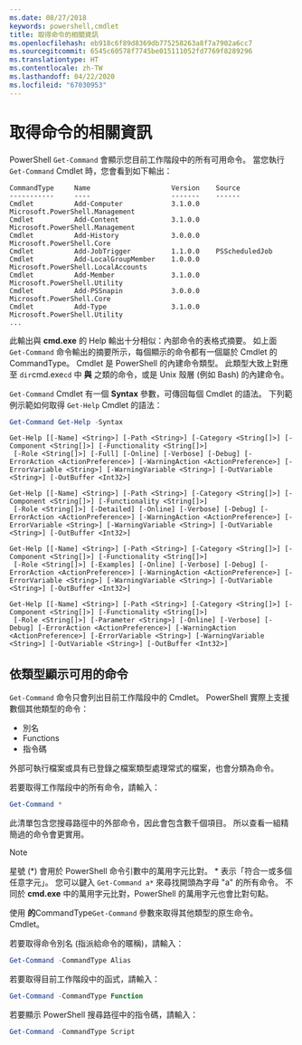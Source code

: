```yaml
---
ms.date: 08/27/2018
keywords: powershell,cmdlet
title: 取得命令的相關資訊
ms.openlocfilehash: eb918c6f89d8369db775258263a8f7a7902a6cc7
ms.sourcegitcommit: 6545c60578f7745be015111052fd7769f8289296
ms.translationtype: HT
ms.contentlocale: zh-TW
ms.lasthandoff: 04/22/2020
ms.locfileid: "67030953"
---
```

# <a name="getting-information-about-commands"></a>取得命令的相關資訊

PowerShell `Get-Command` 會顯示您目前工作階段中的所有可用命令。
當您執行 `Get-Command` Cmdlet 時，您會看到如下輸出：

```output
CommandType     Name                    Version    Source
-----------     ----                    -------    ------
Cmdlet          Add-Computer            3.1.0.0    Microsoft.PowerShell.Management
Cmdlet          Add-Content             3.1.0.0    Microsoft.PowerShell.Management
Cmdlet          Add-History             3.0.0.0    Microsoft.PowerShell.Core
Cmdlet          Add-JobTrigger          1.1.0.0    PSScheduledJob
Cmdlet          Add-LocalGroupMember    1.0.0.0    Microsoft.PowerShell.LocalAccounts
Cmdlet          Add-Member              3.1.0.0    Microsoft.PowerShell.Utility
Cmdlet          Add-PSSnapin            3.0.0.0    Microsoft.PowerShell.Core
Cmdlet          Add-Type                3.1.0.0    Microsoft.PowerShell.Utility
...
```

此輸出與 **cmd.exe** 的 Help 輸出十分相似：內部命令的表格式摘要。 如上面 `Get-Command` 命令輸出的摘要所示，每個顯示的命令都有一個屬於 Cmdlet 的 CommandType。 Cmdlet 是 PowerShell 的內建命令類型。 此類型大致上對應至 `dir`cmd.exe`cd` 中 **與** 之類的命令，或是 Unix 殼層 (例如 Bash) 的內建命令。

`Get-Command` Cmdlet 有一個 **Syntax** 參數，可傳回每個 Cmdlet 的語法。 下列範例示範如何取得 `Get-Help` Cmdlet 的語法：

```powershell
Get-Command Get-Help -Syntax
```

```output
Get-Help [[-Name] <String>] [-Path <String>] [-Category <String[]>] [-Component <String[]>] [-Functionality <String[]>]
 [-Role <String[]>] [-Full] [-Online] [-Verbose] [-Debug] [-ErrorAction <ActionPreference>] [-WarningAction <ActionPreference>] [-ErrorVariable <String>] [-WarningVariable <String>] [-OutVariable <String>] [-OutBuffer <Int32>]

Get-Help [[-Name] <String>] [-Path <String>] [-Category <String[]>] [-Component <String[]>] [-Functionality <String[]>]
 [-Role <String[]>] [-Detailed] [-Online] [-Verbose] [-Debug] [-ErrorAction <ActionPreference>] [-WarningAction <ActionPreference>] [-ErrorVariable <String>] [-WarningVariable <String>] [-OutVariable <String>] [-OutBuffer <Int32>]

Get-Help [[-Name] <String>] [-Path <String>] [-Category <String[]>] [-Component <String[]>] [-Functionality <String[]>]
 [-Role <String[]>] [-Examples] [-Online] [-Verbose] [-Debug] [-ErrorAction <ActionPreference>] [-WarningAction <ActionPreference>] [-ErrorVariable <String>] [-WarningVariable <String>] [-OutVariable <String>] [-OutBuffer <Int32>]

Get-Help [[-Name] <String>] [-Path <String>] [-Category <String[]>] [-Component <String[]>] [-Functionality <String[]>]
 [-Role <String[]>] [-Parameter <String>] [-Online] [-Verbose] [-Debug] [-ErrorAction <ActionPreference>] [-WarningAction <ActionPreference>] [-ErrorVariable <String>] [-WarningVariable <String>] [-OutVariable <String>] [-OutBuffer <Int32>]
```

## <a name="displaying-available-command-by-type"></a>依類型顯示可用的命令

`Get-Command` 命令只會列出目前工作階段中的 Cmdlet。 PowerShell 實際上支援數個其他類型的命令：

- 別名
- Functions
- 指令碼

外部可執行檔案或具有已登錄之檔案類型處理常式的檔案，也會分類為命令。

若要取得工作階段中的所有命令，請輸入：

```powershell
Get-Command *
```

此清單包含您搜尋路徑中的外部命令，因此會包含數千個項目。
所以查看一組精簡過的命令會更實用。

> [!NOTE]
> 星號 (\*) 會用於 PowerShell 命令引數中的萬用字元比對。 \* 表示「符合一或多個任意字元」。 您可以鍵入 `Get-Command a*` 來尋找開頭為字母 "a" 的所有命令。 不同於 **cmd.exe** 中的萬用字元比對，PowerShell 的萬用字元也會比對句點。

使用 **的**CommandType`Get-Command` 參數來取得其他類型的原生命令。
Cmdlet。

若要取得命令別名 (指派給命令的暱稱)，請輸入：

```powershell
Get-Command -CommandType Alias
```

若要取得目前工作階段中的函式，請輸入：

```powershell
Get-Command -CommandType Function
```

若要顯示 PowerShell 搜尋路徑中的指令碼，請輸入：

```powershell
Get-Command -CommandType Script
```
